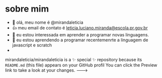# sobre mim
- 👋 olá, meu nome é @mirandaleticia
- :+1: meu email de contato é leticia.luciano.miranda@escola.pr.gov.br
- 👀 eu estou interessada em aprender a programar novas linguagens.
- 🌱 eu estou aprendendo a programar recentemenrte a linguagem de javascript  e  scratch
- 

mirandaleticia/mirandaleticia is a ✨ special ✨ repository because its `README.md` (this file) appears on your GitHub profil
You can click the Preview link to take a look at your changes.
--->

